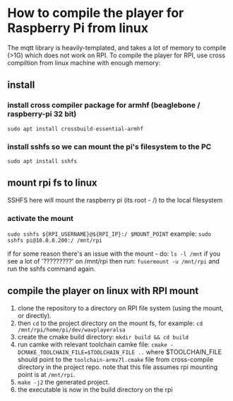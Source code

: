 
# How to compile the player for Raspberry Pi from linux
The mqtt library is heavily-templated, and takes a lot of memory to compile (>1G) which does not work on RPI.
To compile the player for RPI, use cross compiltion from linux machine with enough memory:

## install

### install cross compiler package for armhf (beaglebone / raspberry-pi 32 bit)
`sudo apt install crossbuild-essential-armhf`

### install sshfs so we can mount the pi's filesystem to the PC
`sudo apt install sshfs`

## mount rpi fs to linux

SSHFS here will mount the raspberry pi (its root - /) to the local filesystem

### activate the mount
`sudo sshfs ${RPI_USERNAME}@${RPI_IP}:/ $MOUNT_POINT`
example: `sudo sshfs pi@10.0.0.200:/ /mnt/rpi`

if for some reason there's an issue with the mount - do: `ls -l /mnt` if you see a lot of '?????????' on /mnt/rpi then run: `fusermount -u /mnt/rpi`
and run the sshfs command again.

## compile the player on linux with RPI mount

1. clone the repository to a directory on RPI file system (using the mount, or directly).
2. then `cd` to the project directory on the mount fs, for example: `cd /mnt/rpi/home/pi/dev/wavplayeralsa`
3. create the cmake build directory: `mkdir build && cd build`
4. run camke with relevant toolchain camke file: `cmake -DCMAKE_TOOLCHAIN_FILE=$TOOLCHAIN_FILE ..` where $TOOLCHAIN_FILE should point to the `toolchain-armv7l.cmake` file from cross-compile directory in the project repo. note that this file assumes rpi mounting point is at `/mnt/rpi`.
5. `make -j2` the generated project.
6. the executable is now in the build directory on the rpi

